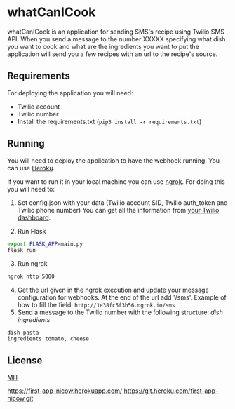 # whatCanICook

whatCanICook is an application for sending SMS's recipe using Twilio SMS API. When you send a message to the number XXXXX specifying what dish you want to cook and what are the ingredients you want to put the application will send you a few recipes with an url to the recipe's source.

## Requirements
For deploying the application you will need:
* Twilio account
* Twilio number
* Install the requirements.txt (```pip3 install -r requirements.txt```)


## Running
You will need to deploy the application to have the webhook running. You can use [Heroku](https://www.heroku.com/pricing).

If you want to run it in your local machine you can use [ngrok](https://ngrok.com/). For doing this you will need to:
1. Set config.json with your data (Twilio account SID, Twilio auth_token and Twilio phone number) You can get all the information from [your Twilio dashboard](https://www.twilio.com/console).

2. Run Flask
```bash
export FLASK_APP=main.py
flask run
```
3. Run ngrok
```bash
ngrok http 5000
```
4. Get the url given in the ngrok execution and update your message configuration for webhooks. At the end of the url add '/sms'. Example of how to fill the field: ```http://1e38fc5f3b56.ngrok.io/sms```
5. Send a message to the Twilio number with the following structure: 
*dish* <name of the dish you want to cook>
*ingredients* <ingredients you want to use in your dish separated by a comma>

```
dish pasta
ingredients tomato, cheese
```

## License
[MIT](https://choosealicense.com/licenses/mit/)

https://first-app-nicow.herokuapp.com/
https://git.heroku.com/first-app-nicow.git